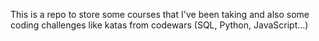 This is a repo to store some courses that I've been taking and also some coding challenges like katas from codewars (SQL, Python, JavaScript...)
